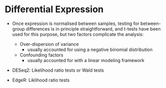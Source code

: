 # Differential Expression

- Once expression is normalised between samples, testing for between-group differences is in principle straightforward, and t-tests have been used for this purpose, but two factors complicate the analysis:
    - Over-dispersion of variance
        - usually accounted for using a negative binomial distribution
    - Confounding factors
        - usually accounted for with a linear modeling framework

- DESeq2: Likelihood ratio tests or Wald tests
- EdgeR: Liklihood ratio tests
